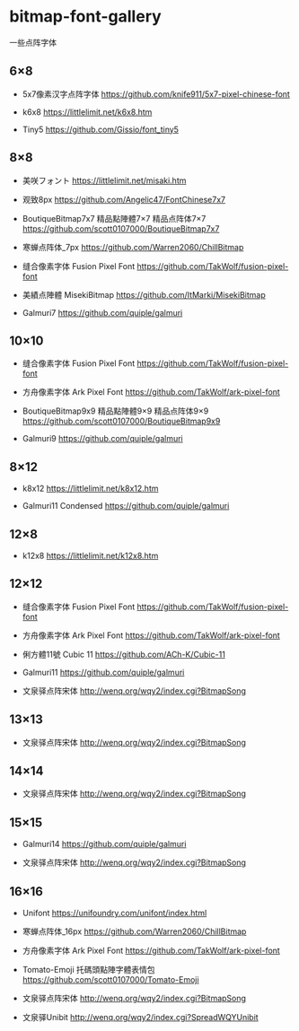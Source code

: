 # bitmap-font-gallery
一些点阵字体

## 6×8

- 5x7像素汉字点阵字体
https://github.com/knife911/5x7-pixel-chinese-font

- k6x8
https://littlelimit.net/k6x8.htm

- Tiny5
https://github.com/Gissio/font_tiny5

## 8×8

- 美咲フォント
https://littlelimit.net/misaki.htm

- 观致8px
https://github.com/Angelic47/FontChinese7x7

- BoutiqueBitmap7x7 精品點陣體7×7 精品点阵体7×7
https://github.com/scott0107000/BoutiqueBitmap7x7

- 寒蝉点阵体_7px
https://github.com/Warren2060/ChillBitmap

- 缝合像素字体 Fusion Pixel Font
https://github.com/TakWolf/fusion-pixel-font

- 美績点陣體 MisekiBitmap
https://github.com/ItMarki/MisekiBitmap

- Galmuri7
https://github.com/quiple/galmuri

## 10×10

- 缝合像素字体 Fusion Pixel Font
https://github.com/TakWolf/fusion-pixel-font

- 方舟像素字体 Ark Pixel Font
https://github.com/TakWolf/ark-pixel-font

- BoutiqueBitmap9x9 精品點陣體9×9 精品点阵体9×9
https://github.com/scott0107000/BoutiqueBitmap9x9

- Galmuri9
https://github.com/quiple/galmuri

## 8×12

- k8x12
https://littlelimit.net/k8x12.htm

- Galmuri11 Condensed
https://github.com/quiple/galmuri

## 12×8

- k12x8
https://littlelimit.net/k12x8.htm

## 12×12

- 缝合像素字体 Fusion Pixel Font
https://github.com/TakWolf/fusion-pixel-font

- 方舟像素字体 Ark Pixel Font
https://github.com/TakWolf/ark-pixel-font

- 俐方體11號 Cubic 11
https://github.com/ACh-K/Cubic-11

- Galmuri11
https://github.com/quiple/galmuri

- 文泉驿点阵宋体
http://wenq.org/wqy2/index.cgi?BitmapSong

## 13×13

- 文泉驿点阵宋体
http://wenq.org/wqy2/index.cgi?BitmapSong

## 14×14

- 文泉驿点阵宋体
http://wenq.org/wqy2/index.cgi?BitmapSong

## 15×15

- Galmuri14
https://github.com/quiple/galmuri

- 文泉驿点阵宋体
http://wenq.org/wqy2/index.cgi?BitmapSong

## 16×16

- Unifont
https://unifoundry.com/unifont/index.html

- 寒蝉点阵体_16px
https://github.com/Warren2060/ChillBitmap

- 方舟像素字体 Ark Pixel Font
https://github.com/TakWolf/ark-pixel-font

- Tomato-Emoji 托碼頭點陣字體表情包
https://github.com/scott0107000/Tomato-Emoji

- 文泉驿点阵宋体
http://wenq.org/wqy2/index.cgi?BitmapSong

- 文泉驿Unibit
http://wenq.org/wqy2/index.cgi?SpreadWQYUnibit
